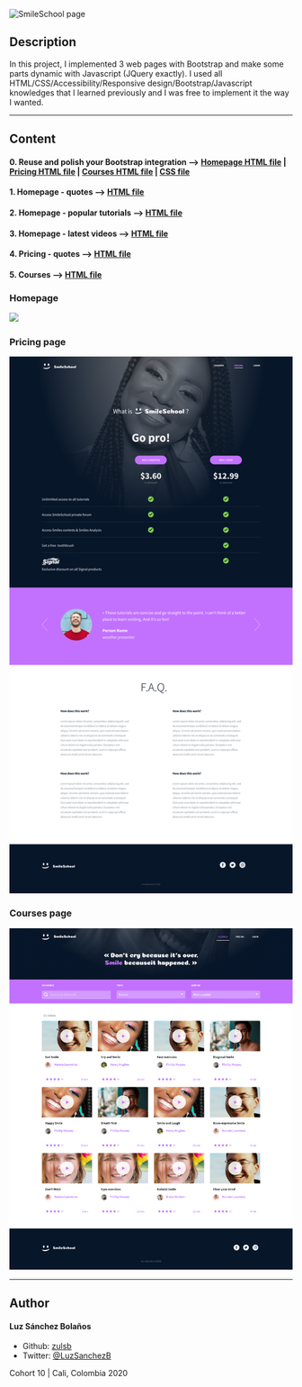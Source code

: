 ![SmileSchool page](https://user-images.githubusercontent.com/7723544/93664004-479c7980-fa31-11ea-8100-703aa9b315bf.gif)

## Description

In this project, I implemented 3 web pages with Bootstrap and make some parts dynamic with Javascript (JQuery exactly). I used all HTML/CSS/Accessibility/Responsive design/Bootstrap/Javascript knowledges that I learned previously
and I was free to implement it the way I wanted.

---
## Content
#### 0. Reuse and polish your Bootstrap integration --> [Homepage HTML file](./0-homepage.html) | [Pricing HTML file](./0-pricing.html) | [Courses HTML file](./0-courses.html) | [CSS file](./styles.css)
#### 1. Homepage - quotes --> [HTML file](./1-homepage.html)
#### 2. Homepage - popular tutorials --> [HTML file](./2-homepage.html)
#### 3. Homepage - latest videos --> [HTML file](./homepage.html)
#### 4. Pricing - quotes --> [HTML file](./pricing.html)
#### 5. Courses --> [HTML file](./courses.html)

### Homepage
![](./images/desktop-final-result.png)
### Pricing page
![](./images/desktop-final-result-pricingpage.png) 
### Courses page
![](./images/desktop-final-result-courses-page.png)


---

## Author
#### Luz Sánchez Bolaños
- Github: [zulsb](https://github.com/zulsb)
- Twitter: [@LuzSanchezB](https://twitter.com/LuzSanchezB)

Cohort 10 | Cali, Colombia 2020